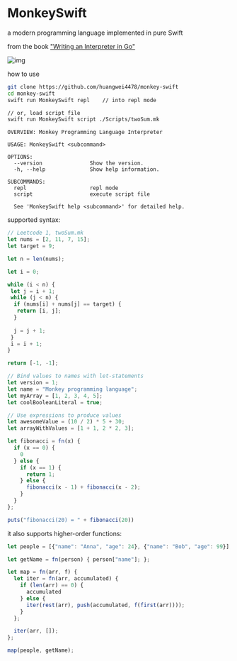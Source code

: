 # MonkeySwift

a modern programming language implemented in pure Swift

from the book ["Writing an Interpreter in Go"](https://interpreterbook.com/)

![img](https://interpreterbook.com/img/monkey_logo-d5171d15.png)

how to use

```bash
git clone https://github.com/huangwei4478/monkey-swift
cd monkey-swift
swift run MonkeySwift repl    // into repl mode

// or, load script file
swift run MonkeySwift script ./Scripts/twoSum.mk
```



```
OVERVIEW: Monkey Programming Language Interpreter

USAGE: MonkeySwift <subcommand>

OPTIONS:
  --version               Show the version.
  -h, --help              Show help information.

SUBCOMMANDS:
  repl                    repl mode
  script                  execute script file

  See 'MonkeySwift help <subcommand>' for detailed help.
```



supported syntax: 

```javascript
// Leetcode 1, twoSum.mk
let nums = [2, 11, 7, 15];
let target = 9;

let n = len(nums);

let i = 0;

while (i < n) {
 let j = i + 1;
 while (j < n) {
  if (nums[i] + nums[j] == target) {
   return [i, j];
  }
  
  j = j + 1;
 }
 i = i + 1;
}

return [-1, -1];
```

```javascript
// Bind values to names with let-statements
let version = 1;
let name = "Monkey programming language";
let myArray = [1, 2, 3, 4, 5];
let coolBooleanLiteral = true;

// Use expressions to produce values
let awesomeValue = (10 / 2) * 5 + 30;
let arrayWithValues = [1 + 1, 2 * 2, 3];
```



```javascript
let fibonacci = fn(x) {
  if (x == 0) {
    0
  } else {
    if (x == 1) {
      return 1;
    } else {
      fibonacci(x - 1) + fibonacci(x - 2);
    }
  }
};

puts("fibonacci(20) = " + fibonacci(20))
```



it also supports higher-order functions: 

```javascript
let people = [{"name": "Anna", "age": 24}, {"name": "Bob", "age": 99}];

let getName = fn(person) { person["name"]; };

let map = fn(arr, f) {
  let iter = fn(arr, accumulated) {
    if (len(arr) == 0) {
      accumulated
    } else {
      iter(rest(arr), push(accumulated, f(first(arr))));
    }
  };

  iter(arr, []);
};

map(people, getName);
```

